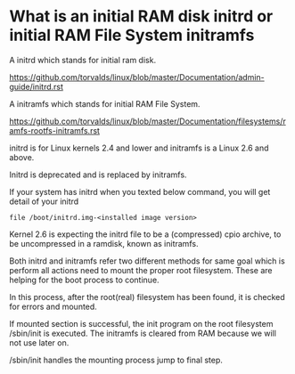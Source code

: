# What is an initial RAM disk initrd or initial RAM File System initramfs


A initrd which stands for initial ram disk.

https://github.com/torvalds/linux/blob/master/Documentation/admin-guide/initrd.rst

A initramfs which stands for initial RAM File System.

https://github.com/torvalds/linux/blob/master/Documentation/filesystems/ramfs-rootfs-initramfs.rst


initrd is for Linux kernels 2.4 and lower and
initramfs is a Linux 2.6 and above.


Initrd is deprecated and is replaced by initramfs.


If your system has initrd when you texted below command, you will get detail of your initrd 

```
file /boot/initrd.img-<installed image version>
```

Kernel 2.6 is expecting the initrd file to be a (compressed) cpio archive, to be uncompressed in a ramdisk, known as initramfs.


Both initrd and initramfs refer two different methods
for same goal which is perform all actions need to mount the proper root filesystem. These are helping for the boot process to continue.

In this process, after the root(real) filesystem has been found, it is checked for errors and mounted.


If mounted section is successful, the init program on the root filesystem /sbin/init is executed. The initramfs is cleared from RAM because we will not use later on.


/sbin/init handles the mounting process jump to final step.

